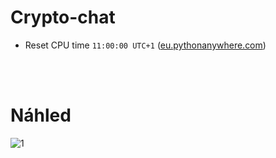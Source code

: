 # Crypto-chat

- Reset CPU time ```11:00:00 UTC+1``` ([eu.pythonanywhere.com](https://eu.pythonanywhere.com))

<br>
</br>

# Náhled
![1](https://user-images.githubusercontent.com/82058894/208257104-7f991d03-cd51-4a10-9cfa-2e3d6ed0381f.png)
